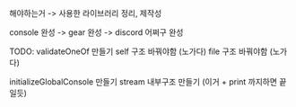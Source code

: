 해야하는거 -> 사용한 라이브러리 정리, 제작성

console 완성 -> gear 완성 -> discord 어쩌구 완성

TODO: validateOneOf 만들기
self 구조 바꿔야함 (노가다)
file 구조 바꿔야함 (노가다)

initializeGlobalConsole 만들기
stream 내부구조 만들기 (이거 + print 까지하면 끝일듯)

